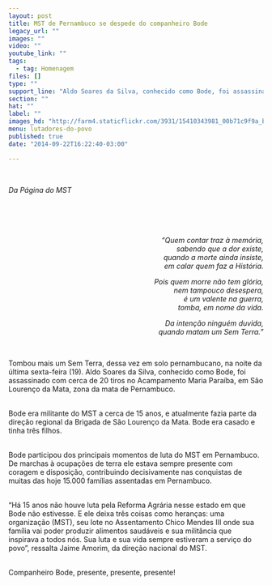 ```yaml
---
layout: post
title: MST de Pernambuco se despede do companheiro Bode
legacy_url: ""
images: ""
video: ""
youtube_link: ""
tags:
  - tag: Homenagem
files: []
type: ""
support_line: "Aldo Soares da Silva, conhecido como Bode, foi assassinado com cerca de 20 tiros no Acampamento Maria Paraíba, em São Lourenço da Mata."
section: ""
hat: ""
label: ""
images_hd: "http://farm4.staticflickr.com/3931/15410343981_00b71c9f9a_b.jpg"
menu: lutadores-do-povo
published: true
date: "2014-09-22T16:22:40-03:00"

---
```

<p>&nbsp;</p>

<p><em>Da P&aacute;gina do MST</em><br />
<br />
<br />
<br />
&nbsp;</p>

<p style="text-align:right"><em>&ldquo;Quem contar traz &agrave; mem&oacute;ria,</em><br />
<em>sabendo que a dor existe,</em><br />
<em>quando a morte ainda insiste,</em><br />
<em>em calar quem faz a Hist&oacute;ria.</em></p>

<p style="text-align:right"><em>Pois quem morre n&atilde;o tem gl&oacute;ria,</em><br />
<em>nem tampouco desespera,</em><br />
<em>&eacute; um valente na guerra,</em><br />
<em>tomba, em nome da vida.</em></p>

<p style="text-align:right"><em>Da inten&ccedil;&atilde;o ningu&eacute;m duvida,</em><br />
<em>quando matam um Sem Terra.&rdquo;</em></p>

<p>&nbsp;</p>

<p>Tombou mais um Sem Terra, dessa vez em solo pernambucano, na noite da &uacute;ltima sexta-feira (19). Aldo Soares da Silva, conhecido como Bode, foi assassinado com cerca de 20 tiros no Acampamento Maria Para&iacute;ba, em S&atilde;o Louren&ccedil;o da Mata, zona da mata de Pernambuco.</p>

<p><br />
Bode era militante do MST a cerca de 15 anos, e atualmente fazia parte da dire&ccedil;&atilde;o regional da Brigada de S&atilde;o Louren&ccedil;o da Mata. Bode era casado e tinha tr&ecirc;s filhos.</p>

<p><br />
Bode participou dos principais momentos de luta do MST em Pernambuco. De marchas &agrave; ocupa&ccedil;&otilde;es de terra ele estava sempre presente com coragem e disposi&ccedil;&atilde;o, contribuindo decisivamente nas conquistas de muitas das hoje 15.000 fam&iacute;lias assentadas em Pernambuco.</p>

<p><br />
&ldquo;H&aacute; 15 anos n&atilde;o houve luta pela Reforma Agr&aacute;ria nesse estado em que Bode n&atilde;o estivesse. E ele deixa tr&ecirc;s coisas como heran&ccedil;as: uma organiza&ccedil;&atilde;o (MST), seu lote no Assentamento Chico Mendes III onde sua fam&iacute;lia vai poder produzir alimentos saud&aacute;veis e sua milit&acirc;ncia que inspirava a todos n&oacute;s. Sua luta e sua vida sempre estiveram a servi&ccedil;o do povo&rdquo;, ressalta Jaime Amorim, da dire&ccedil;&atilde;o nacional do MST.</p>

<p><br />
Companheiro Bode, presente, presente, presente!</p>
